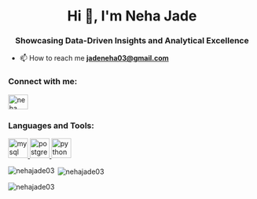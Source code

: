 
<h1 align="center">Hi 👋, I'm Neha Jade</h1>
<h3 align="center">Showcasing Data-Driven Insights and Analytical Excellence</h3>

- 📫 How to reach me **jadeneha03@gmail.com**

<h3 align="left">Connect with me:</h3>
<p align="left">
<a href="https://linkedin.com/in/neha jade" target="blank"><img align="center" src="https://raw.githubusercontent.com/rahuldkjain/github-profile-readme-generator/master/src/images/icons/Social/linked-in-alt.svg" alt="neha jade" height="30" width="40" /></a>
</p>

<h3 align="left">Languages and Tools:</h3>
<p align="left"> <a href="https://www.mysql.com/" target="_blank" rel="noreferrer"> <img src="https://raw.githubusercontent.com/devicons/devicon/master/icons/mysql/mysql-original-wordmark.svg" alt="mysql" width="40" height="40"/> </a> <a href="https://www.postgresql.org" target="_blank" rel="noreferrer"> <img src="https://raw.githubusercontent.com/devicons/devicon/master/icons/postgresql/postgresql-original-wordmark.svg" alt="postgresql" width="40" height="40"/> </a> <a href="https://www.python.org" target="_blank" rel="noreferrer"> <img src="https://raw.githubusercontent.com/devicons/devicon/master/icons/python/python-original.svg" alt="python" width="40" height="40"/> </a> </p>

<p><img align="left" src="https://github-readme-stats.vercel.app/api/top-langs?username=nehajade03&show_icons=true&locale=en&layout=compact" alt="nehajade03" /></p>

<p>&nbsp;<img align="center" src="https://github-readme-stats.vercel.app/api?username=nehajade03&show_icons=true&locale=en" alt="nehajade03" /></p>

<p><img align="center" src="https://github-readme-streak-stats.herokuapp.com/?user=nehajade03&" alt="nehajade03" /></p>
